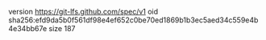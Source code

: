 version https://git-lfs.github.com/spec/v1
oid sha256:efd9da5b0f561df98e4ef652c0be70ed1869b1b3ec5aed34c559e4b4e34bb67e
size 187
